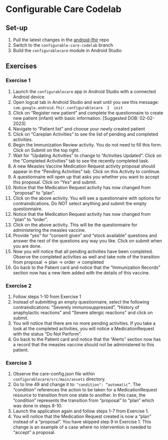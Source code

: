 # Configurable Care Codelab

## Set-up

1. Pull the latest changes in the [android-fhir](https://github.com/google/android-fhir) repo
2. Switch to the `configurable-care-codelab` branch
3. Build the `configurablecare` module in Android Studio

## Exercises

### Exercise 1
1. Launch the `configurablecare` app in Android Studio with a connected Android device
2. Open logcat tab in Android Studio and wait until you see this message: `com.google.android.fhir.configurablecare  I  init`
3. Click on “Register new patient” and complete the questionnaire to create new patient (infant) with basic information. [Suggested DOB: 02-02-2023]
4. Navigate to “Patient list” and choose your newly created patient
5. Click on “Careplan Activities” to see the list of pending and completed activities.
6. Begin the Immunization Review activity. You do not need to fill this form. Click on Submit on the top right.
7. Wait for “Updating Activities” to change to “Activities Updated”. Click on the “Completed Activities” tab to see the recently completed task.
8. A new Measles Vaccine Medication Request activity proposal should appear in the “Pending Activities” tab. Click on this Activity to continue.
9. A questionnaire will open up that asks you whether you want to accept this proposal. Click on “Yes” and submit.
10. Notice that the Medication Request activity has now changed from “proposal” to “plan”.
11. Click on the above activity. You will see a questionnaire with options for contraindications. Do NOT select anything and submit the empty questionnaire.
12. Notice that the Medication Request activity has now changed from “plan” to “order”.
13. Click on the above activity. This will be the questionnaire for administering the measles vaccine.
14. Provide “yes” for “consent given” and “stock available” questions and answer the rest of the questions any way you like. Click on submit when you are done.
15. Now you will notice that all pending activities have been completed. Observe the completed activities as well and take note of the transition from proposal -> plan -> order -> completed
16. Go back to the Patient card and notice that the “Immunization Records” section now has a new item added with the details of this vaccine.


### Exercise 2
1. Follow steps 1-10 from Exercise 1
2. Instead of submitting an empty questionnaire, select the following contraindications: “Severely immunosuppressed”, “History of anaphylactic reactions” and “Severe allergic reactions” and click on submit.
3. You will notice that there are no more pending activities. If you take a look at the completed activities, you will notice a MedicationRequest with the status “Do Not Perform”.
4. Go back to the Patient card and notice that the “Alerts” section now has a record that the measles vaccine should not be administered to this patient.


### Exercise 3
1. Observe the care-config.json file within `configurablecare/src/main/assets` directory.
2. Go to line 49 and change it to: `"condition": “automatic”`. The “condition” references the action to be taken for a MedicationRequest resource to transition from one state to another. In this case, the “condition” represents the transition from “proposal” to “plan” which was done in steps 8-10.
3. Launch the application again and follow steps 1-7 from Exercise 1.
4. You will notice that the Medication Request created is now a “plan” instead of a “proposal”. You have skipped step 9 in Exercise 1. This change is an example of a case where no intervention is needed to “accept” a proposal.